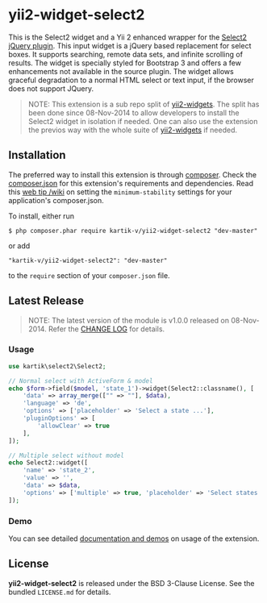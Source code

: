 yii2-widget-select2
===================

This is the Select2 widget and a Yii 2 enhanced wrapper for the [Select2 jQuery plugin](http://ivaynberg.github.io/select2). 
This input widget is a jQuery based replacement for select boxes. It supports searching, remote data sets, and infinite 
scrolling of results. The widget is specially styled for Bootstrap 3 and offers a few enhancements not available in the 
source plugin. The widget allows graceful degradation to a normal HTML select or text input, if the browser does not support JQuery.

> NOTE: This extension is a sub repo split of [yii2-widgets](http://github.com/kartik-v/yii2-widgets). The split has been done since 08-Nov-2014
to allow developers to install the Select2 widget in isolation if needed. One can also use the extension the previos way with the whole suite of 
[yii2-widgets](http://demos.krajee.com/widgets) if needed.

## Installation

The preferred way to install this extension is through [composer](http://getcomposer.org/download/). Check the [composer.json](https://github.com/kartik-v/yii2-widget-select2/blob/master/composer.json) for this extension's requirements and dependencies. 
Read this [web tip /wiki](http://webtips.krajee.com/setting-composer-minimum-stability-application/) on setting the `minimum-stability` settings for your application's composer.json.

To install, either run

```
$ php composer.phar require kartik-v/yii2-widget-select2 "dev-master"
```

or add

```
"kartik-v/yii2-widget-select2": "dev-master"
```

to the ```require``` section of your `composer.json` file.

## Latest Release

> NOTE: The latest version of the module is v1.0.0 released on 08-Nov-2014. Refer the [CHANGE LOG](https://github.com/kartik-v/yii2-widget-select2/blob/master/CHANGE.md) for details.

### Usage

```php
use kartik\select2\Select2;

// Normal select with ActiveForm & model
echo $form->field($model, 'state_1')->widget(Select2::classname(), [
    'data' => array_merge(["" => ""], $data),
    'language' => 'de',
    'options' => ['placeholder' => 'Select a state ...'],
    'pluginOptions' => [
        'allowClear' => true
    ],
]);

// Multiple select without model
echo Select2::widget([
    'name' => 'state_2',
    'value' => '',
    'data' => $data,
    'options' => ['multiple' => true, 'placeholder' => 'Select states ...']
]);
```

### Demo

You can see detailed [documentation and demos](http://demos.krajee.com/widget-details/select2) on usage of the extension.

## License

**yii2-widget-select2** is released under the BSD 3-Clause License. See the bundled `LICENSE.md` for details.